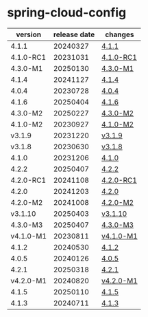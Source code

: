 # spring-cloud-config	


|version|release date|changes|
|---|---|---|
|4.1.1|20240327|[4.1.1](./4.1.1-20240327.md)|
|4.1.0-RC1|20231031|[4.1.0-RC1](./4.1.0-RC1-20231031.md)|
|4.3.0-M1|20250130|[4.3.0-M1](./4.3.0-M1-20250130.md)|
|4.1.4|20241127|[4.1.4](./4.1.4-20241127.md)|
|4.0.4|20230728|[4.0.4](./4.0.4-20230728.md)|
|4.1.6|20250404|[4.1.6](./4.1.6-20250404.md)|
|4.3.0-M2|20250227|[4.3.0-M2](./4.3.0-M2-20250227.md)|
|4.1.0-M2|20230927|[4.1.0-M2](./4.1.0-M2-20230927.md)|
|v3.1.9|20231220|[v3.1.9](./v3.1.9-20231220.md)|
|v3.1.8|20230630|[v3.1.8](./v3.1.8-20230630.md)|
|4.1.0|20231206|[4.1.0](./4.1.0-20231206.md)|
|4.2.2|20250407|[4.2.2](./4.2.2-20250407.md)|
|4.2.0-RC1|20241108|[4.2.0-RC1](./4.2.0-RC1-20241108.md)|
|4.2.0|20241203|[4.2.0](./4.2.0-20241203.md)|
|4.2.0-M2|20241008|[4.2.0-M2](./4.2.0-M2-20241008.md)|
|v3.1.10|20250403|[v3.1.10](./v3.1.10-20250403.md)|
|4.3.0-M3|20250407|[4.3.0-M3](./4.3.0-M3-20250407.md)|
|v4.1.0-M1|20230811|[v4.1.0-M1](./v4.1.0-M1-20230811.md)|
|4.1.2|20240530|[4.1.2](./4.1.2-20240530.md)|
|4.0.5|20240126|[4.0.5](./4.0.5-20240126.md)|
|4.2.1|20250318|[4.2.1](./4.2.1-20250318.md)|
|v4.2.0-M1|20240820|[v4.2.0-M1](./v4.2.0-M1-20240820.md)|
|4.1.5|20250110|[4.1.5](./4.1.5-20250110.md)|
|4.1.3|20240711|[4.1.3](./4.1.3-20240711.md)|
